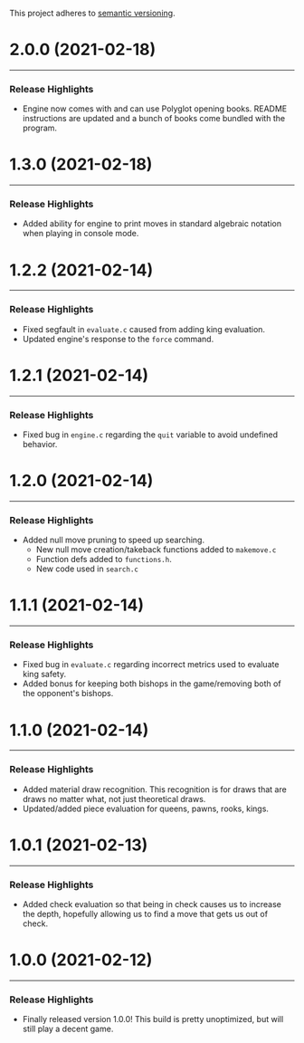This project adheres to [semantic versioning](https://semver.org/).
# 2.0.0 (2021-02-18)
***
### Release Highlights
* Engine now comes with and can use Polyglot opening books.
README instructions are updated and a bunch of books come bundled with the program.

# 1.3.0 (2021-02-18)
***
### Release Highlights
* Added ability for engine to print moves in standard algebraic notation
when playing in console mode.

# 1.2.2 (2021-02-14)
***
### Release Highlights
* Fixed segfault in `evaluate.c` caused from adding king evaluation.
* Updated engine's response to the `force` command.

# 1.2.1 (2021-02-14)
***
### Release Highlights
* Fixed bug in `engine.c` regarding the `quit` variable to avoid undefined behavior.

# 1.2.0 (2021-02-14)
***
### Release Highlights
* Added null move pruning to speed up searching.
  * New null move creation/takeback functions added to `makemove.c`
  * Function defs added to `functions.h`.
  * New code used in `search.c`

# 1.1.1 (2021-02-14)
***
### Release Highlights
* Fixed bug in `evaluate.c` regarding incorrect metrics
used to evaluate king safety.
* Added bonus for keeping both bishops in the game/removing
both of the opponent's bishops.

# 1.1.0 (2021-02-14)
***
### Release Highlights
* Added material draw recognition. This recognition is for
draws that are draws no matter what, not just theoretical draws.
* Updated/added piece evaluation for queens, pawns, rooks, kings.

# 1.0.1 (2021-02-13)
***
### Release Highlights
* Added check evaluation so that being in check causes us to
increase the depth, hopefully allowing us to find a move that gets us out of check.

# 1.0.0 (2021-02-12)
***
### Release Highlights
* Finally released version 1.0.0! This build is pretty unoptimized, but will still play a decent game.
